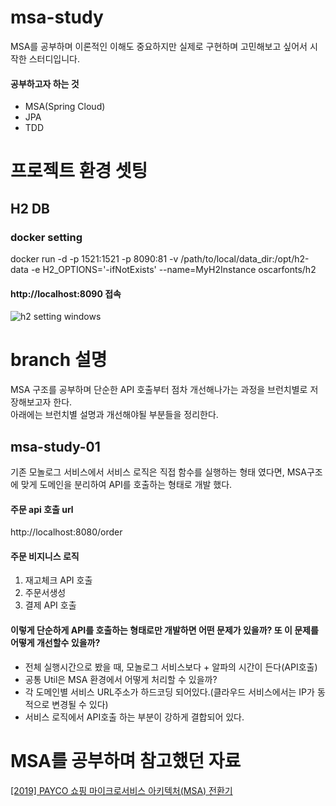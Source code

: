 # msa-study
MSA를 공부하며 이론적인 이해도 중요하지만 실제로 구현하며 고민해보고 싶어서 시작한 스터디입니다.  
#### 공부하고자 하는 것
* MSA(Spring Cloud)
* JPA 
* TDD

# 프로젝트 환경 셋팅
## H2 DB
### docker setting
docker run -d -p 1521:1521 -p 8090:81 -v /path/to/local/data_dir:/opt/h2-data -e H2_OPTIONS='-ifNotExists' --name=MyH2Instance oscarfonts/h2
#### http://localhost:8090 접속
![h2 setting windows](https://user-images.githubusercontent.com/19385132/147815639-6e4149ad-8eac-4c5c-a894-bb2f8f625139.png)

# branch 설명
MSA 구조를 공부하며 단순한 API 호출부터 점차 개선해나가는 과정을 브런치별로 저장해보고자 한다.  
아래에는 브런치별 설명과 개선해야될 부분들을 정리한다.
## msa-study-01
기존 모놀로그 서비스에서 서비스 로직은 직접 함수를 실행하는 형태 였다면, MSA구조에 맞게 도메인을 분리하여 API를 호출하는 형태로 개발 했다.  
#### 주문 api 호출 url
http://localhost:8080/order
#### 주문 비지니스 로직
1. 재고체크 API 호출
2. 주문서생성
3. 결제 API 호출

#### 이렇게 단순하게 API를 호출하는 형태로만 개발하면 어떤 문제가 있을까? 또 이 문제를 어떻게 개선할수 있을까?
* 전체 실행시간으로 봤을 때, 모놀로그 서비스보다 + 알파의 시간이 든다(API호출)
* 공통 Util은 MSA 환경에서 어떻게 처리할 수 있을까?
* 각 도메인별 서비스 URL주소가 하드코딩 되어있다.(클라우드 서비스에서는 IP가 동적으로 변경될 수 있다)
* 서비스 로직에서 API호출 하는 부분이 강하게 결합되어 있다.

# MSA를 공부하며 참고했던 자료
[[2019] PAYCO 쇼핑 마이크로서비스 아키텍처(MSA) 전환기](https://www.youtube.com/watch?v=l195D5WT_tE)
